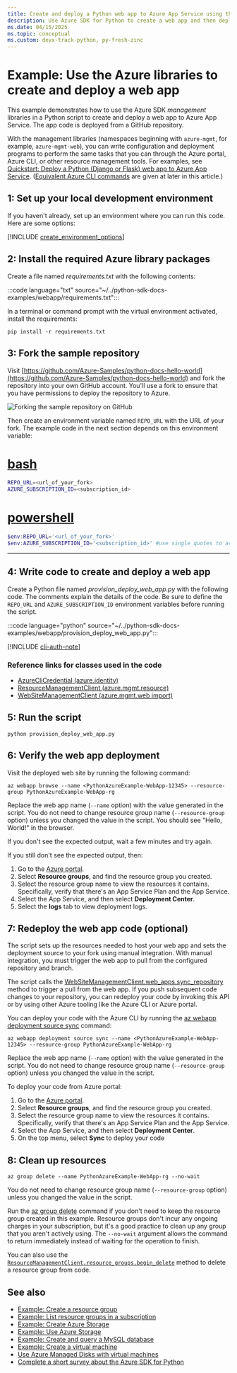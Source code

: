 ```yaml
---
title: Create and deploy a Python web app to Azure App Service using the Azure SDK libraries
description: Use Azure SDK for Python to create a web app and then deploy app code from a GitHub repository to Azure App Service.
ms.date: 04/15/2025
ms.topic: conceptual
ms.custom: devx-track-python, py-fresh-zinc
---
```


# Example: Use the Azure libraries to create and deploy a web app

This example demonstrates how to use the Azure SDK *management* libraries in a Python script to create  and deploy a web app to Azure App Service. The app code is deployed from a GitHub repository.

With the management libraries (namespaces beginning with `azure-mgmt`, for example, `azure-mgmt-web`), you can write configuration and deployment programs to perform the same tasks that you can through the Azure portal, Azure CLI, or other resource management tools. For examples, see [Quickstart: Deploy a Python (Django or Flask) web app to Azure App Service](/azure/app-service/quickstart-python). ([Equivalent Azure CLI commands](#for-reference-equivalent-azure-cli-commands) are given at later in this article.)

## 1: Set up your local development environment

If you haven't already, set up an environment where you can run this code. Here are some options:

[!INCLUDE [create_environment_options](../../includes/create-environment-options.md)]

## 2: Install the required Azure library packages

Create a file named *requirements.txt* with the following contents:

:::code language="txt" source="~/../python-sdk-docs-examples/webapp/requirements.txt":::

In a terminal or command prompt with the virtual environment activated, install the requirements:

```console
pip install -r requirements.txt
```

## 3: Fork the sample repository

Visit [https://github.com/Azure-Samples/python-docs-hello-world](https://github.com/Azure-Samples/python-docs-hello-world) and fork the repository into your own GitHub account. You'll use a fork to ensure that you have permissions to deploy the repository to Azure.

![Forking the sample repository on GitHub](../../media/azure-sdk-example-web-app/fork-github-repository.png)

Then create an environment variable named `REPO_URL` with the URL of your fork. The example code in the next section depends on this environment variable:

# [bash](#tab/bash)

```bash
REPO_URL=<url_of_your_fork>
AZURE_SUBSCRIPTION_ID=<subscription_id>
```

# [powershell](#tab/powershell)

```powershell
$env:REPO_URL='<url_of_your_fork>'
$env:AZURE_SUBSCRIPTION_ID='<subscription_id>' #use single quotes to avoid interpolation
```

---

## 4: Write code to create and deploy a web app

Create a Python file named *provision_deploy_web_app.py* with the following code. The comments explain the details of the code. Be sure to define the `REPO_URL` and `AZURE_SUBSCRIPTION_ID` environment variables before running the script.

:::code language="python" source="~/../python-sdk-docs-examples/webapp/provision_deploy_web_app.py":::

[!INCLUDE [cli-auth-note](../../includes/cli-auth-note.md)]

### Reference links for classes used in the code

- [AzureCliCredential (azure.identity)](/python/api/azure-identity/azure.identity.azureclicredential)
- [ResourceManagementClient (azure.mgmt.resource)](/python/api/azure-mgmt-resource/azure.mgmt.resource.resourcemanagementclient)
- [WebSiteManagementClient (azure.mgmt.web import)](/python/api/azure-mgmt-web/azure.mgmt.web.websitemanagementclient)

## 5: Run the script

```console
python provision_deploy_web_app.py
```

## 6: Verify the web app deployment

Visit the deployed web site by running the following command:

```azurecli
az webapp browse --name <PythonAzureExample-WebApp-12345> --resource-group PythonAzureExample-WebApp-rg
```

Replace the web app name (`--name` option) with the value generated in the script. You do not need to change resource group name (`--resource-group` option) unless you changed the value in the script. You should see "Hello, World!" in the browser.

If you don't see the expected output, wait a few minutes and try again.

If you still don't see the expected output, then:

1. Go to the [Azure portal](https://portal.azure.com).
1. Select **Resource groups**, and find the resource group you created.
1. Select the resource group name to view the resources it contains. Specifically, verify that there's an App Service Plan and the App Service.
1. Select the App Service, and then select **Deployment Center**.
1. Select the **logs** tab to view deployment logs.

## 7: Redeploy the web app code (optional)

The script sets up the resources needed to host your web app and sets the deployment source to your fork using manual integration. With manual integration, you must trigger the web app to pull from the configured repository and branch.

The script calls the [WebSiteManagementClient.web_apps.sync_repository](/python/api/azure-mgmt-web/azure.mgmt.web.websitemanagementclient?view=azure-python#azure-mgmt-web-websitemanagementclient-web-apps) method to trigger a pull from the web app. If you push subsequent code changes to your repository, you can redeploy your code by invoking this API or by using other Azure tooling like the Azure CLI or Azure portal.

You can deploy your code with the Azure CLI by running the [az webapp deployment source sync](/cli/azure/webapp/deployment/source#az-webapp-deployment-source-sync)
 command:

```azurecli
az webapp deployment source sync --name <PythonAzureExample-WebApp-12345> --resource-group PythonAzureExample-WebApp-rg
```

Replace the web app name (`--name` option) with the value generated in the script. You do not need to change resource group name (`--resource-group` option) unless you changed the value in the script.

To deploy your code from Azure portal:

1. Go to the [Azure portal](https://portal.azure.com).
1. Select **Resource groups**, and find the resource group you created.
1. Select the resource group name to view the resources it contains. Specifically, verify that there's an App Service Plan and the App Service.
1. Select the App Service, and then select **Deployment Center**.
1. On the top menu, select **Sync** to deploy your code

## 8: Clean up resources

```azurecli
az group delete --name PythonAzureExample-WebApp-rg --no-wait
```

You do not need to change resource group name (`--resource-group` option) unless you changed the value in the script.

Run the [az group delete](/cli/azure/group#az-group-delete) command if you don't need to keep the resource group created in this example. Resource groups don't incur any ongoing charges in your subscription, but it's a good practice to clean up any group that you aren't actively using. The `--no-wait` argument allows the command to return immediately instead of waiting for the operation to finish.

You can also use the [`ResourceManagementClient.resource_groups.begin_delete`](/python/api/azure-mgmt-resource/azure.mgmt.resource.resources.v2021_04_01.operations.resourcegroupsoperations#azure-mgmt-resource-resources-v2021-04-01-operations-resourcegroupsoperations-begin-delete) method to delete a resource group from code.

## See also

- [Example: Create a resource group](azure-sdk-example-resource-group.md)
- [Example: List resource groups in a subscription](azure-sdk-example-list-resource-groups.md)
- [Example: Create Azure Storage](azure-sdk-example-storage.md)
- [Example: Use Azure Storage](azure-sdk-example-storage-use.md)
- [Example: Create and query a MySQL database](azure-sdk-example-database.md)
- [Example: Create a virtual machine](azure-sdk-example-virtual-machines.md)
- [Use Azure Managed Disks with virtual machines](azure-sdk-samples-managed-disks.md)
- [Complete a short survey about the Azure SDK for Python](https://microsoft.qualtrics.com/jfe/form/SV_bNFX0HECjzPWMiG?Q_CHL=docs)
